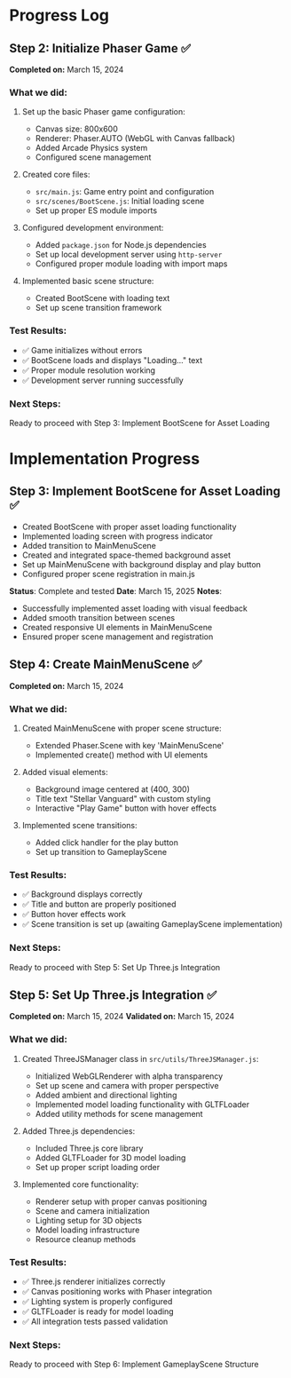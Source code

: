 # Progress Log

## Step 2: Initialize Phaser Game ✅
**Completed on:** March 15, 2024

### What we did:
1. Set up the basic Phaser game configuration:
   - Canvas size: 800x600
   - Renderer: Phaser.AUTO (WebGL with Canvas fallback)
   - Added Arcade Physics system
   - Configured scene management

2. Created core files:
   - `src/main.js`: Game entry point and configuration
   - `src/scenes/BootScene.js`: Initial loading scene
   - Set up proper ES module imports

3. Configured development environment:
   - Added `package.json` for Node.js dependencies
   - Set up local development server using `http-server`
   - Configured proper module loading with import maps

4. Implemented basic scene structure:
   - Created BootScene with loading text
   - Set up scene transition framework

### Test Results:
- ✅ Game initializes without errors
- ✅ BootScene loads and displays "Loading..." text
- ✅ Proper module resolution working
- ✅ Development server running successfully

### Next Steps:
Ready to proceed with Step 3: Implement BootScene for Asset Loading

# Implementation Progress

## Step 3: Implement BootScene for Asset Loading ✅
- Created BootScene with proper asset loading functionality
- Implemented loading screen with progress indicator
- Added transition to MainMenuScene
- Created and integrated space-themed background asset
- Set up MainMenuScene with background display and play button
- Configured proper scene registration in main.js

**Status**: Complete and tested
**Date**: March 15, 2025
**Notes**: 
- Successfully implemented asset loading with visual feedback
- Added smooth transition between scenes
- Created responsive UI elements in MainMenuScene
- Ensured proper scene management and registration

## Step 4: Create MainMenuScene ✅
**Completed on:** March 15, 2024

### What we did:
1. Created MainMenuScene with proper scene structure:
   - Extended Phaser.Scene with key 'MainMenuScene'
   - Implemented create() method with UI elements

2. Added visual elements:
   - Background image centered at (400, 300)
   - Title text "Stellar Vanguard" with custom styling
   - Interactive "Play Game" button with hover effects

3. Implemented scene transitions:
   - Added click handler for the play button
   - Set up transition to GameplayScene

### Test Results:
- ✅ Background displays correctly
- ✅ Title and button are properly positioned
- ✅ Button hover effects work
- ✅ Scene transition is set up (awaiting GameplayScene implementation)

### Next Steps:
Ready to proceed with Step 5: Set Up Three.js Integration

## Step 5: Set Up Three.js Integration ✅
**Completed on:** March 15, 2024
**Validated on:** March 15, 2024

### What we did:
1. Created ThreeJSManager class in `src/utils/ThreeJSManager.js`:
   - Initialized WebGLRenderer with alpha transparency
   - Set up scene and camera with proper perspective
   - Added ambient and directional lighting
   - Implemented model loading functionality with GLTFLoader
   - Added utility methods for scene management

2. Added Three.js dependencies:
   - Included Three.js core library
   - Added GLTFLoader for 3D model loading
   - Set up proper script loading order

3. Implemented core functionality:
   - Renderer setup with proper canvas positioning
   - Scene and camera initialization
   - Lighting setup for 3D objects
   - Model loading infrastructure
   - Resource cleanup methods

### Test Results:
- ✅ Three.js renderer initializes correctly
- ✅ Canvas positioning works with Phaser integration
- ✅ Lighting system is properly configured
- ✅ GLTFLoader is ready for model loading
- ✅ All integration tests passed validation

### Next Steps:
Ready to proceed with Step 6: Implement GameplayScene Structure
